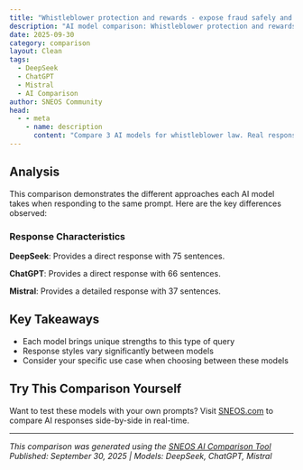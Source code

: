 ```yaml
---
title: "Whistleblower protection and rewards - expose fraud safely and legally"
description: "AI model comparison: Whistleblower protection and rewards - expose fraud safely and legally..."
date: 2025-09-30
category: comparison
layout: Clean
tags:
  - DeepSeek
  - ChatGPT
  - Mistral
  - AI Comparison
author: SNEOS Community
head:
  - - meta
    - name: description
      content: "Compare 3 AI models for whistleblower law. Real responses from DeepSeek, ChatGPT, Mistral with detailed analysis."
---
```


<ChatComparison
  title="Whistleblower protection and rewards - expose fraud safely and legally"
  prompt="Whistleblower protection and rewards - expose fraud safely and legally"
  :responses='{
    "DeepSeek": "Of course. This is a critical topic. Exposing fraud, especially against powerful entities like corporations or governments, is incredibly risky. However, robust legal frameworks exist in many countries to protect and even reward individuals who come forward with information about significant wrongdoing.\n\nHere is a comprehensive guide to understanding whistleblower protection and rewards, and how to expose fraud safely and legally.\n\n### The Core Principle: You Are Not Alone\n\nThe key thing to understand is that you are not the first person to face this dilemma. Legislators have created specific laws precisely because they recognize that whistleblowers are essential for uncovering fraud that harms the public, the government, and the economy.\n\n---\n\n### Part 1: Major Laws Offering Protection \u0026 Rewards\n\nDifferent laws cover different types of fraud. Knowing which one applies to your situation is the first step.\n\n#### 1. The Dodd-Frank Act \u0026 The False Claims Act (USA - Gold Standard)\nThese are the two most powerful whistleblower laws in the world, primarily in the United States.\n\n*   **The False Claims Act (FCA):**\n    *   **What it covers:** Fraud against government programs and contracts. This is the classic \u0022defrauding the taxpayer\u0022 law. Examples include healthcare fraud (overbilling Medicare/Medicaid), defense contractor fraud, and pandemic relief loan fraud.\n    *   **Rewards:** Whistleblowers (called \u0022Relators\u0022) can receive **15-30%** of the amount the government recovers, which can amount to tens of millions of dollars.\n    *   **Protection:** Strong anti-retaliation provisions. If you are fired, demoted, or harassed, you can sue for reinstatement, double back pay, and other damages.\n\n*   **The Dodd-Frank Wall Street Reform and Consumer Protection Act:**\n    *   **What it covers:** Securities violations (stock manipulation, accounting fraud) and Commodities fraud. If a publicly traded company is lying to its investors or manipulating markets, this is the law that applies.\n    *   **Rewards:** The SEC (Securities and Exchange Commission) and CFTC (Commodity Futures Trading Commission) can award **10-30%** of the monetary sanctions collected (when sanctions exceed $1 million).\n    *   **Protection:** Strong anti-retaliation protections, and critically, you can report **anonymously** through an attorney. Your identity is not revealed to your employer until it is time for a reward payout.\n\n#### 2. Other Key US Laws\n*   **IRS Whistleblower Program:** For reporting tax evasion where the amount in dispute exceeds $2 million. Rewards are 15-30% of the collected proceeds.\n*   **The Anti-Money Laundering Act (AMLA):** Allows whistleblowers to report violations of US anti-money laundering laws to the Treasury Department for rewards.\n*   **OSHA Whistleblower Protection Program:** Enforces anti-retaliation provisions of more than 20 federal laws covering workplace safety, environmental protection, and consumer product safety.\n\n#### 3. International Frameworks\n*   **European Union:** The EU Whistleblower Directive requires all member states to have strong, harmonized protections for individuals reporting breaches of EU law (e.g., fraud, tax evasion, environmental crimes).\n*   **United Kingdom:** The Public Interest Disclosure Act (PIDA) protects workers who \u0022blow the whistle\u0022 about wrongdoing.\n*   **Other Countries:** Australia, Canada, South Korea, and others have developed their own whistleblower protection laws, though the reward structures are often not as lucrative as the US model.\n\n---\n\n### Part 2: The Safe \u0026 Legal Action Plan: A Step-by-Step Guide\n\n**\u26A0\uFE0F Warning: This is not legal advice. You MUST consult with a specialized whistleblower attorney before taking any action.**\n\n#### Step 1: Quietly Gather Evidence (Safely)\n*   **What to collect:** Documents, emails, internal reports, spreadsheets, recordings (check local laws on recording conversations). Focus on evidence that proves the *who, what, when, where, and how* of the fraud.\n*   **How to do it safely:** Do not use your work computer or phone for any personal research or communication about the fraud. Assume your employer monitors this activity. Use a personal device on a non-company network.\n\n#### Step 2: Consult a Whistleblower Attorney (The Most Important Step)\n*   **Why it\u0027s essential:** A good attorney will:\n    *   Confirm you have a valid case.\n    *   Identify the correct legal channel (FCA, SEC, etc.).\n    *   Guide you on the specific evidence you need.\n    *   Protect your identity (especially under Dodd-Frank).\n    *   Navigate the complex filing procedures and deadlines.\n*   **How to find one:** Look for law firms with dedicated \u0022whistleblower\u0022 or \u0022qui tam\u0022 practices. Many work on a contingency basis, meaning they only get paid if you win a reward.\n\n#### Step 3: Develop a Strategy with Your Attorney\nYour attorney will help you decide the best way to report:\n*   **Internal Reporting:** Sometimes, it\u0027s safest to report internally first, especially if there is a trustworthy and anonymous internal hotline. Your attorney can advise if this is wise in your situation.\n*   **Government Reporting:** This is the primary path for seeking rewards. Your attorney will prepare a \u0022tip\u0022 or \u0022complaint\u0022 and submit it to the correct government agency (e.g., DOJ for FCA, SEC for securities fraud).\n*   **Anonymous Reporting:** Under laws like Dodd-Frank, your attorney can submit the tip on your behalf without revealing your name.\n\n#### Step 4: Document Everything \u0026 Prepare for Retaliation\n*   Keep a detailed, dated journal of events.\n*   Save copies of your performance reviews and any positive communications to establish your record before blowing the whistle.\n*   Understand what constitutes illegal retaliation (firing, demotion, harassment, isolation) and report it immediately to your attorney if it occurs.\n\n---\n\n### Part 3: Crucial Do\u0027s and Don\u0027ts\n\n| Do\u0027s | Don\u0027ts |\n| :--- | :--- |\n| **DO** consult an attorney first. | **DON\u0027T** talk to colleagues about your plans. |\n| **DO** use personal devices and networks. | **DON\u0027T** remove documents that are protected by attorney-client privilege. |\n| **DO** follow your attorney\u0027s strategic advice. | **DON\u0027T** delay. Statutes of limitations apply. |\n| **DO** document your own good performance. | **DON\u0027T** go to the media without legal counsel. This can often disqualify you from rewards. |\n| **DO** understand the specific law you are reporting under. | **DON\u0027T** exaggerate or make assumptions. Stick to the facts you can prove. |\n\n### Final Thoughts\n\nBlowing the whistle is a courageous act that serves the public interest. While the path is fraught with risk, the legal system provides powerful tools to protect you and reward you for your contribution.\n\nThe single most important takeaway is to **seek expert legal counsel before you do anything else.** A qualified whistleblower attorney is your best ally in navigating this complex process safely and successfully.",
    "ChatGPT": "Whistleblower protection and rewards programs are designed to encourage individuals to report fraud, corruption, or other illegal activities safely and legally. Here\u2019s a comprehensive overview on how to expose fraud while ensuring your legal protection and possibly earning rewards:\n\n### What is a Whistleblower?\nA whistleblower is a person who reports wrongdoing, such as fraud, corruption, safety violations, or abuse, often within an organization. Their disclosures can help uncover illegal or unethical conduct that would otherwise remain hidden.\n\n---\n\n### Whistleblower Protections\n\n1. **Legal Protections:**\n   - **Anti-Retaliation Laws:** Many countries have laws that protect whistleblowers from retaliation, such as firing, demotion, harassment, or discrimination. Examples include:\n     - **U.S.:** The Whistleblower Protection Act, Sarbanes-Oxley Act, Dodd-Frank Act.\n     - **EU:** EU Whistleblower Protection Directive.\n     - Other countries have similar statutes.\n   - **Confidentiality:** Whistleblowers often have the right to remain anonymous or have their identity protected to avoid retaliation.\n   - **Right to Sue for Retaliation:** If retaliation occurs, whistleblowers may be able to file a lawsuit against the employer.\n\n2. **Internal Channels:**\n   - Many companies have anonymous hotlines or designated offices (e.g., compliance departments) for reporting fraud internally.\n   - Reporting internally first can sometimes resolve issues quickly without public exposure.\n\n3. **External Reporting Agencies:**\n   - Whistleblowers can report fraud to government agencies such as:\n     - **U.S. Securities and Exchange Commission (SEC)**\n     - **Department of Justice (DOJ)**\n     - **Occupational Safety and Health Administration (OSHA)**\n     - In other countries, similar regulatory authorities exist.\n   - These agencies often provide mechanisms to protect whistleblowers.\n\n4. **Legal Counsel:**\n   - Consult an attorney experienced in whistleblower law before reporting, especially if anonymity is important or risk of retaliation is high.\n   - Lawyers can guide you through the reporting process safely.\n\n---\n\n### Whistleblower Rewards\n\n1. **Monetary Incentives:**\n   - Certain agencies offer financial rewards for information leading to successful enforcement actions.\n   - For example, under the U.S. Dodd-Frank Act, the SEC may award 10-30% of penalties over $1 million to eligible whistleblowers.\n\n2. **Eligibility Requirements:**\n   - The information must lead to successful enforcement or recovery of funds.\n   - The whistleblower usually must provide original information not already known to the agency.\n   - Follow agency-specific submission procedures carefully.\n\n---\n\n### Steps to Whistleblow Safely and Legally\n\n1. **Document Evidence Carefully:**\n   - Collect and preserve clear and accurate evidence.\n   - Avoid unauthorized access to confidential information.\n\n2. **Understand Relevant Laws:**\n   - Research whistleblower protections in your jurisdiction.\n   - Know your rights and obligations.\n\n3. **Report Through the Proper Channel:**\n   - Use official whistleblower programs or hotlines.\n   - Consider anonymity if needed.\n\n4. **Seek Legal Advice:**\n   - Talk to a lawyer before disclosure.\n\n5. **Keep Records:**\n   - Document your disclosures and any retaliation incidents.\n\n---\n\n### Resources\n\n- **U.S. SEC Whistleblower Program:** https://www.sec.gov/whistleblower\n- **U.S. DOJ Fraud Hotline:** https://www.justice.gov/criminal-fraud/complaint-form\n- **OSHA Whistleblower Protection:** https://www.whistleblowers.gov/\n- **National Whistleblower Center:** https://www.whistleblowers.org/\n- **EU Whistleblower Protection Directive:** Information available via EU official websites\n\n---\n\n### Summary\n- Whistleblowing is vital for exposing fraud but involves risk.\n- Legal protections exist but vary by jurisdiction.\n- Use official channels and seek legal advice.\n- Rewards may be available for successful disclosures.\n- Keep records, protect your identity if necessary, and act responsibly.\n\nIf you have specific concerns or a situation in mind, I can provide more tailored guidance.",
    "Mistral": "Whistleblower protection and rewards are designed to encourage individuals to expose fraud, corruption, and other illegal activities safely and legally. Here are some key aspects of whistleblower protection and rewards in the United States:\n\n### Whistleblower Protection\n\n1. **False Claims Act (FCA)**:\n   - **Qui Tam Provisions**: Allows private citizens to file lawsuits on behalf of the government against companies or individuals that have defrauded the government.\n   - **Protection**: Prohibits retaliation against whistleblowers who report fraud.\n\n2. **Dodd-Frank Wall Street Reform and Consumer Protection Act**:\n   - **SEC Whistleblower Program**: Protects whistleblowers who report securities law violations to the Securities and Exchange Commission (SEC).\n   - **CFTC Whistleblower Program**: Protects whistleblowers who report violations of the Commodity Exchange Act to the Commodity Futures Trading Commission (CFTC).\n\n3. **Sarbanes-Oxley Act (SOX)**:\n   - **Protection**: Provides protection for employees of publicly traded companies who report fraud or other illegal activities.\n\n4. **Whistleblower Protection Act (WPA)**:\n   - **Federal Employees**: Protects federal employees who disclose information they reasonably believe evidences a violation of any law, rule, or regulation; gross mismanagement; a gross waste of funds; an abuse of authority; or a substantial and specific danger to public health or safety.\n\n5. **State Laws**:\n   - Many states have their own whistleblower protection laws that cover a variety of industries and types of fraud.\n\n### Whistleblower Rewards\n\n1. **False Claims Act (FCA)**:\n   - **Rewards**: Whistleblowers (known as \u0022relators\u0022) can receive between 15% and 30% of the amount recovered by the government.\n\n2. **Dodd-Frank Act**:\n   - **SEC Whistleblower Program**: Whistleblowers can receive between 10% and 30% of the monetary sanctions collected in actions where the sanctions exceed $1 million.\n   - **CFTC Whistleblower Program**: Similar to the SEC program, whistleblowers can receive between 10% and 30% of the monetary sanctions collected in actions where the sanctions exceed $1 million.\n\n3. **IRS Whistleblower Program**:\n   - **Rewards**: Whistleblowers can receive between 15% and 30% of the amount collected by the IRS if the taxes, penalties, interest, and other amounts in dispute exceed $2 million.\n\n### Steps to Expose Fraud Safely and Legally\n\n1. **Document Evidence**:\n   - Gather and document all relevant evidence, including emails, documents, and any other records that support your allegations.\n\n2. **Consult a Lawyer**:\n   - Seek legal advice from an attorney experienced in whistleblower cases. They can guide you through the process and help protect your rights.\n\n3. **Report to the Appropriate Agency**:\n   - Depending on the type of fraud, report it to the relevant agency (e.g., SEC, CFTC, IRS, or the Department of Justice for FCA cases).\n\n4. **Follow Procedures**:\n   - Ensure you follow the specific procedures and deadlines set by the relevant whistleblower program.\n\n5. **Maintain Confidentiality**:\n   - Keep your whistleblower status confidential to protect yourself from retaliation and to maximize your chances of receiving a reward.\n\n6. **Cooperate with Investigations**:\n   - Be prepared to cooperate with investigations and provide additional information as needed.\n\n### Conclusion\n\nWhistleblower protection and rewards provide a powerful incentive for individuals to come forward and expose fraud and other illegal activities. By following the appropriate legal procedures and seeking legal advice, whistleblowers can help ensure that justice is served while protecting their own rights and potentially receiving significant financial rewards."
  }'
  published-date="11:41"
/>

## Analysis

This comparison demonstrates the different approaches each AI model takes when responding to the same prompt. Here are the key differences observed:

### Response Characteristics

**DeepSeek**: Provides a direct response with 75 sentences. 

**ChatGPT**: Provides a direct response with 66 sentences. 

**Mistral**: Provides a detailed response with 37 sentences. 

## Key Takeaways

- Each model brings unique strengths to this type of query
- Response styles vary significantly between models
- Consider your specific use case when choosing between these models

## Try This Comparison Yourself

Want to test these models with your own prompts? Visit [SNEOS.com](https://sneos.com) to compare AI responses side-by-side in real-time.

---

*This comparison was generated using the [SNEOS AI Comparison Tool](https://sneos.com)*
*Published: September 30, 2025 | Models: DeepSeek, ChatGPT, Mistral*
